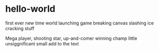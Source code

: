 # hello-world
first ever new time world launching game breaking canvas slashing ice cracking stuff

Mega player, shooting star, up-and-comer winning champ
little unsiggnificant small add to the text